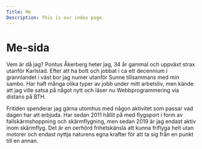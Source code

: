 ```yaml
---
Title: Me
Description: This is our index page.
---
```


Me-sida
==========================

Vem är då jag? Pontus Åkerberg heter jag, 34 år gammal och uppväxt strax utanför Karlstad. Efter att ha bott och jobbat i ca ett decennium i grannlandet i väst bor jag numer utanför Sunne tillsammans med min sambo. Har haft många olika typer av jobb under mitt arbetsliv, men kände att jag ville satsa på något nytt och läser nu Webbprogrammering via distans på BTH.

Fritiden spenderar jag gärna utomhus med någon aktivitet som passar vad dagen har att erbjuda. Har sedan 2011 hållit på med flygsport i form av fallskärmshoppning och skärmflygning, men sedan 2019 är jag endast aktiv inom skärmflyg. Det är en oerhörd frihetskänsla att kunna friflyga helt utan motorer och endast nyttja naturens egna krafter för att ta sig från en punkt till en annan.
